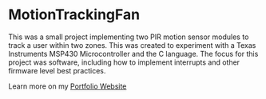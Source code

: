 # MotionTrackingFan
This was a small project implementing two PIR motion sensor modules to track a user within two zones. This was created to experiment with a Texas Instruments MSP430 Microcontroller and the C language. The focus for this project was software, including how to implement interrupts and other firmware level best practices.

Learn more on my [Portfolio Website](https://www.dillonmccardell.com/portfolio/motion-tracking-fan)

